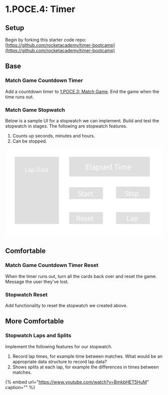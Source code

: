 # 1.POCE.4: Timer

## Setup

Begin by forking this starter code repo: [https://github.com/rocketacademy/timer-bootcamp](https://github.com/rocketacademy/timer-bootcamp)

## Base

### Match Game Countdown Timer

Add a countdown timer to [1.POCE.3: Match Game](1.poce.3-match-game.md). End the game when the time runs out.

### Match Game Stopwatch

Below is a sample UI for a stopwatch we can implement. Build and test the stopwatch in stages. The following are stopwatch features.

1. Counts up seconds, minutes and hours.
2. Can be stopped.

![](../../.gitbook/assets/project-3.png)

## Comfortable

### Match Game Countdown Timer Reset

When the timer runs out, turn all the cards back over and reset the game. Message the user they've lost.

### Stopwatch Reset

Add functionality to reset the stopwatch we created above.

## More Comfortable

### Stopwatch Laps and Splits

Implement the following features for our stopwatch.

1. Record lap times, for example time between matches. What would be an appropriate data structure to record lap data?
2. Shows splits at each lap, for example the differences in times between matches.

{% embed url="https://www.youtube.com/watch?v=BmkbHET5HuM" caption="" %}
